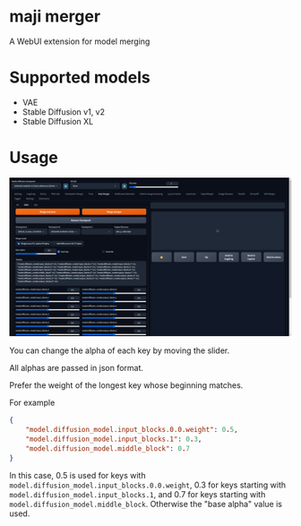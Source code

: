 # maji merger

A WebUI extension for model merging

# Supported models
- VAE
- Stable Diffusion v1, v2
- Stable Diffusion XL

# Usage

![](./images/readme-normal.png)

You can change the alpha of each key by moving the slider.

All alphas are passed in json format.

Prefer the weight of the longest key whose beginning matches.

For example

```json
{
    "model.diffusion_model.input_blocks.0.0.weight": 0.5,
    "model.diffusion_model.input_blocks.1": 0.3,
    "model.diffusion_model.middle_block": 0.7
}
```

In this case, 0.5 is used for keys with `model.diffusion_model.input_blocks.0.0.weight`, 0.3 for keys starting with `model.diffusion_model.input_blocks.1`, and 0.7 for keys starting with `model.diffusion_model.middle_block`. Otherwise the "base alpha" value is used.